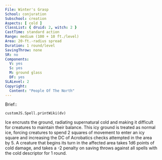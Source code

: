```yaml
---
File: Winter's Grasp
School: conjuration
Subschool: creation
Aspects: [ cold ]
ClassList: { druid: 2, witch: 2 }
CastTime: standard action
Range: medium (100 + 10 ft./level)
Area: 20-ft.-radius spread
Duration: 1 round/level
SavingThrow: none
SR: no
Components:
  V: yes
  S: yes
  M: ground glass
  DF: yes
SLALevel: 2
Copyright:
  Content: "People Of The North"
---
```

Brief:: 

```dataviewjs
customJS.Spell.printWiki(dv)
```

Ice encrusts the ground, radiating supernatural cold and making it difficult for creatures to maintain their balance. This icy ground is treated as normal ice, forcing creatures to spend 2 squares of movement to enter an icy square and increasing the DC of Acrobatics checks attempted in the area by 5. A creature that begins its turn in the affected area takes 1d6 points of cold damage, and takes a -2 penalty on saving throws against all spells with the cold descriptor for 1 round.
